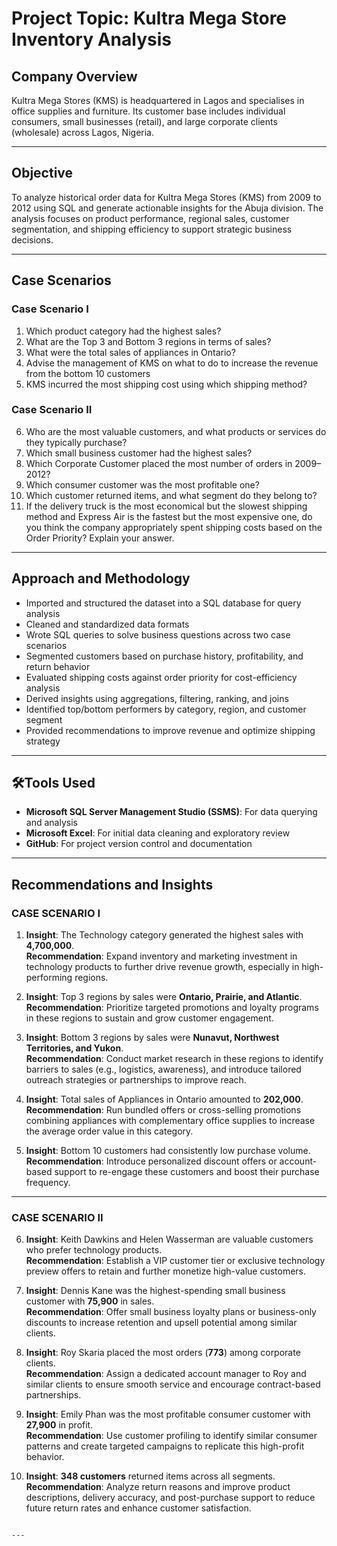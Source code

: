 # Project Topic: Kultra Mega Store Inventory Analysis


## Company Overview
Kultra Mega Stores (KMS) is headquartered in Lagos and specialises in office supplies and furniture. Its customer base includes individual consumers, small businesses (retail), and large corporate clients (wholesale) across Lagos, Nigeria.

---

## Objective
To analyze historical order data for Kultra Mega Stores (KMS) from 2009 to 2012 using SQL and generate actionable insights for the Abuja division. The analysis focuses on product performance, regional sales, customer segmentation, and shipping efficiency to support strategic business decisions.

---

## Case Scenarios

### **Case Scenario I**
1. Which product category had the highest sales?  
2. What are the Top 3 and Bottom 3 regions in terms of sales?  
3. What were the total sales of appliances in Ontario?  
4. Advise the management of KMS on what to do to increase the revenue from the bottom 10 customers  
5. KMS incurred the most shipping cost using which shipping method?

### **Case Scenario II**
6. Who are the most valuable customers, and what products or services do they typically purchase?  
7. Which small business customer had the highest sales?  
8. Which Corporate Customer placed the most number of orders in 2009–2012?  
9. Which consumer customer was the most profitable one?  
10. Which customer returned items, and what segment do they belong to?  
11. If the delivery truck is the most economical but the slowest shipping method and Express Air is the fastest but the most expensive one, do you think the company appropriately spent shipping costs based on the Order Priority? Explain your answer.

---

## Approach and Methodology
- Imported and structured the dataset into a SQL database for query analysis  
- Cleaned and standardized data formats  
- Wrote SQL queries to solve business questions across two case scenarios  
- Segmented customers based on purchase history, profitability, and return behavior  
- Evaluated shipping costs against order priority for cost-efficiency analysis  
- Derived insights using aggregations, filtering, ranking, and joins  
- Identified top/bottom performers by category, region, and customer segment  
- Provided recommendations to improve revenue and optimize shipping strategy

---

## 🛠Tools Used
- **Microsoft SQL Server Management Studio (SSMS)**: For data querying and analysis  
- **Microsoft Excel**: For initial data cleaning and exploratory review  
- **GitHub**: For project version control and documentation

---

## Recommendations and Insights

### **CASE SCENARIO I**

1. **Insight**: The Technology category generated the highest sales with **4,700,000**.  
   **Recommendation**: Expand inventory and marketing investment in technology products to further drive revenue growth, especially in high-performing regions.

2. **Insight**: Top 3 regions by sales were **Ontario, Prairie, and Atlantic**.  
   **Recommendation**: Prioritize targeted promotions and loyalty programs in these regions to sustain and grow customer engagement.

3. **Insight**: Bottom 3 regions by sales were **Nunavut, Northwest Territories, and Yukon**.  
   **Recommendation**: Conduct market research in these regions to identify barriers to sales (e.g., logistics, awareness), and introduce tailored outreach strategies or partnerships to improve reach.

4. **Insight**: Total sales of Appliances in Ontario amounted to **202,000**.  
   **Recommendation**: Run bundled offers or cross-selling promotions combining appliances with complementary office supplies to increase the average order value in this category.

5. **Insight**: Bottom 10 customers had consistently low purchase volume.  
   **Recommendation**: Introduce personalized discount offers or account-based support to re-engage these customers and boost their purchase frequency.

---

### **CASE SCENARIO II**

6. **Insight**: Keith Dawkins and Helen Wasserman are valuable customers who prefer technology products.  
   **Recommendation**: Establish a VIP customer tier or exclusive technology preview offers to retain and further monetize high-value customers.

7. **Insight**: Dennis Kane was the highest-spending small business customer with **75,900** in sales.  
   **Recommendation**: Offer small business loyalty plans or business-only discounts to increase retention and upsell potential among similar clients.

8. **Insight**: Roy Skaria placed the most orders (**773**) among corporate clients.  
   **Recommendation**: Assign a dedicated account manager to Roy and similar clients to ensure smooth service and encourage contract-based partnerships.

9. **Insight**: Emily Phan was the most profitable consumer customer with **27,900** in profit.  
   **Recommendation**: Use customer profiling to identify similar consumer patterns and create targeted campaigns to replicate this high-profit behavior.

10. **Insight**: **348 customers** returned items across all segments.  
   **Recommendation**: Analyze return reasons and improve product descriptions, delivery accuracy, and post-purchase support to reduce future return rates and enhance customer satisfaction.
```

---







